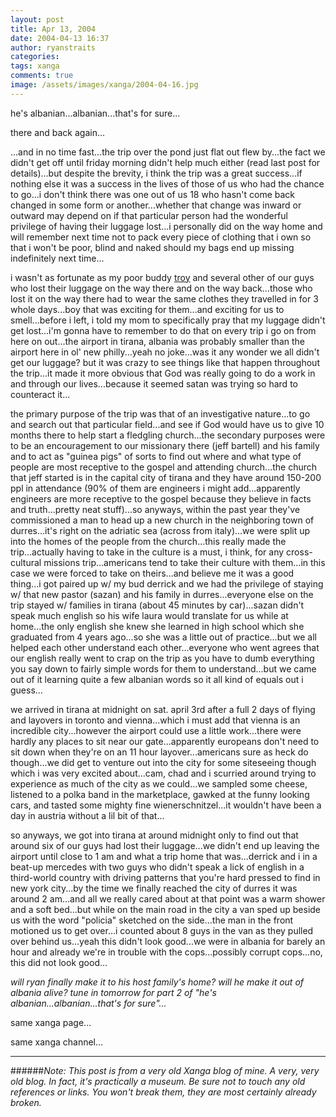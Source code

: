 ```yaml
---
layout: post
title: Apr 13, 2004
date: 2004-04-13 16:37
author: ryanstraits
categories:
tags: xanga
comments: true
image: /assets/images/xanga/2004-04-16.jpg
---
```

he's albanian...albanian...that's for sure...

<!-- break -->

there and back again...

...and in no time fast...the trip over the pond just flat out flew by...the fact we didn't get off until friday morning didn't help much either (read last post for details)...but despite the brevity, i think the trip was a great success...if nothing else it was a success in the lives of those of us who had the chance to go...i don't think there was one out of us 18 who hasn't come back changed in some form or another...whether that change was inward or outward may depend on if that particular person had the wonderful privilege of having their luggage lost...i personally did on the way home and will remember next time not to pack every piece of clothing that i own so that i won't be poor, blind and naked should my bags end up missing indefinitely next time...

i wasn't as fortunate as my poor buddy <a href="http://www.xanga.com/abertroyle" target="_blank">troy</a> and several other of our guys who lost their luggage on the way there and on the way back...those who lost it on the way there had to wear the same clothes they travelled in for 3 whole days...boy that was exciting for them...and exciting for us to smell...before i left, i told my mom to specifically pray that my luggage didn't get lost...i'm gonna have to remember to do that on every trip i go on from here on out...the airport in tirana, albania was probably smaller than the airport here in ol' new philly...yeah no joke...was it any wonder we all didn't get our luggage? but it was crazy to see things like that happen throughout the trip...it made it more obvious that God was really going to do a work in and through our lives...because it seemed satan was trying so hard to counteract it...

the primary purpose of the trip was that of an investigative nature...to go and search out that particular field...and see if God would have us to give 10 months there to help start a fledgling church...the secondary purposes were to be an encouragement to our missionary there (jeff bartell) and his family and to act as "guinea pigs" of sorts to find out where and what type of people are most receptive to the gospel and attending church...the church that jeff started is in the capital city of tirana and they have around 150-200 ppl in attendance (90% of them are engineers i might add...apparently engineers are more receptive to the gospel because they believe in facts and truth...pretty neat stuff)...so anyways, within the past year they've commissioned a man to head up a new church in the neighboring town of durres...it's right on the adriatic sea (across from italy)...we were split up into the homes of the people from the church...this really made the trip...actually having to take in the culture is a must, i think, for any cross-cultural missions trip...americans tend to take their culture with them...in this case we were forced to take on theirs...and believe me it was a good thing...i got paired up w/ my bud derrick and we had the privilege of staying w/ that new pastor (sazan) and his family in durres...everyone else on the trip stayed w/ families in tirana (about 45 minutes by car)...sazan didn't speak much english so his wife laura would translate for us while at home...the only english she knew she learned in high school which she graduated from 4 years ago...so she was a little out of practice...but we all helped each other understand each other...everyone who went agrees that our english really went to crap on the trip as you have to dumb everything you say down to fairly simple words for them to understand...but we came out of it learning quite a few albanian words so it all kind of equals out i guess...

we arrived in tirana at midnight on sat. april 3rd after a full 2 days of flying and layovers in toronto and vienna...which i must add that vienna is an incredible city...however the airport could use a little work...there were hardly any places to sit near our gate...apparently europeans don't need to sit down when they're on an 11 hour layover...americans sure as heck do though...we did get to venture out into the city for some siteseeing though which i was very excited about...cam, chad and i scurried around trying to experience as much of the city as we could...we sampled some cheese, listened to a polka band in the marketplace, gawked at the funny looking cars, and tasted some mighty fine wienerschnitzel...it wouldn't have been a day in austria without a lil bit of that...

so anyways, we got into tirana at around midnight only to find out that around six of our guys had lost their luggage...we didn't end up leaving the airport until close to 1 am and what a trip home that was...derrick and i in a beat-up mercedes with two guys who didn't speak a lick of english in a third-world country with driving patterns that you're hard pressed to find in new york city...by the time we finally reached the city of durres it was around 2 am...and all we really cared about at that point was a warm shower and a soft bed...but while on the main road in the city a van sped up beside us with the word "policia" sketched on the side...the man in the front motioned us to get over...i counted about 8 guys in the van as they pulled over behind us...yeah this didn't look good...we were in albania for barely an hour and already we're in trouble with the cops...possibly corrupt cops...no, this did not look good...

<em>will ryan finally make it to his host family's home? will he make it out of albania alive? tune in tomorrow for part 2 of "he's albanian...albanian...that's for sure"...</em>

same xanga page...

same xanga channel...

---

######*Note: This post is from a very old Xanga blog of mine. A very, very old blog. In fact, it's practically a museum. Be sure not to touch any old references or links. You won't break them, they are most certainly already broken.*